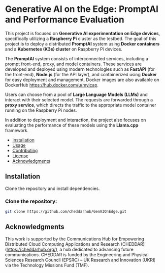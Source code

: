 # Generative AI on the Edge: PromptAI and Performance Evaluation

This project is focused on **Generative AI experimentation on Edge devices**, specifically utilizing a **Raspberry Pi** cluster as the testbed. The goal of this project is to deploy a distributed **PromptAI** system using **Docker containers** and a **Kubernetes (K3s) cluster** on Raspberry Pi devices.

The **PromptAI** system consists of interconnected services, including a prompt front-end, proxy, and model containers. These services are developed and deployed using modern technologies such as **FastAPI** (for the front-end), **Node.js** (for the API layer), and containerized using **Docker** for easy deployment and management. Docker images are also available on DockerHub https://hub.docker.com/u/myicap.

Users can choose from a pool of **Large Language Models (LLMs)** and interact with their selected model. The requests are forwarded through a **proxy service**, which directs the traffic to the appropriate model container running on the Raspberry Pi nodes.

In addition to deployment and interaction, the project also focuses on evaluating the performance of these models using the **Llama.cpp** framework.

- [Installation](#installation)
- [Usage](#usage)
- [Contributing](#contributing)
- [License](#license)
- [Acknowledgments](#acknowledgments)

## Installation

Clone the repository and install dependencies.

### Clone the repository:
```bash
git clone https://github.com/cheddarhub/GenAIOnEdge.git

```

## Acknowledgments
This work is supported by the Communications Hub for Empowering Distributed Cloud Computing Applications and Research (CHEDDAR) (https://cheddarhub.org/), a hub dedicated to advancing future communications. CHEDDAR is funded by the Engineering and Physical Sciences Research Council (EPSRC) – UK Research and Innovation (UKRI) via the Technology Missions Fund (TMF).




